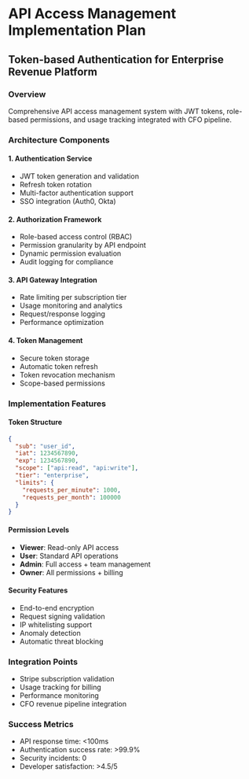 # API Access Management Implementation Plan
## Token-based Authentication for Enterprise Revenue Platform

### Overview
Comprehensive API access management system with JWT tokens, role-based permissions, and usage tracking integrated with CFO pipeline.

### Architecture Components

#### 1. Authentication Service
- JWT token generation and validation
- Refresh token rotation
- Multi-factor authentication support
- SSO integration (Auth0, Okta)

#### 2. Authorization Framework
- Role-based access control (RBAC)
- Permission granularity by API endpoint
- Dynamic permission evaluation
- Audit logging for compliance

#### 3. API Gateway Integration
- Rate limiting per subscription tier
- Usage monitoring and analytics
- Request/response logging
- Performance optimization

#### 4. Token Management
- Secure token storage
- Automatic token refresh
- Token revocation mechanism
- Scope-based permissions

### Implementation Features

#### Token Structure
```json
{
  "sub": "user_id",
  "iat": 1234567890,
  "exp": 1234567890,
  "scope": ["api:read", "api:write"],
  "tier": "enterprise",
  "limits": {
    "requests_per_minute": 1000,
    "requests_per_month": 100000
  }
}
```

#### Permission Levels
- **Viewer**: Read-only API access
- **User**: Standard API operations
- **Admin**: Full access + team management
- **Owner**: All permissions + billing

#### Security Features
- End-to-end encryption
- Request signing validation
- IP whitelisting support
- Anomaly detection
- Automatic threat blocking

### Integration Points
- Stripe subscription validation
- Usage tracking for billing
- Performance monitoring
- CFO revenue pipeline integration

### Success Metrics
- API response time: <100ms
- Authentication success rate: >99.9%
- Security incidents: 0
- Developer satisfaction: >4.5/5
